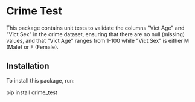 # Crime Test

This package contains unit tests to validate the columns "Vict Age" and "Vict Sex" in the crime dataset, ensuring that there are no null (missing) values, and that "Vict Age" ranges from 1-100 while "Vict Sex" is either M (Male) or F (Female). 

## Installation

To install this package, run:

pip install crime_test
